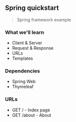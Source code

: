 ## Spring quickstart
> Spring framework example

### What we'll learn
- Client & Server 
- Request & Response
- URLs
- Templates

### Dependencies
- Spring Web
- Thymeleaf

### URLs
- GET / - Index page
- GET /about - About
